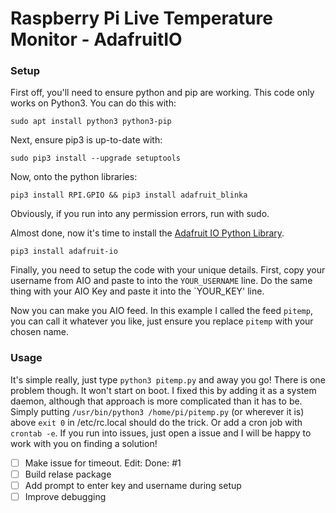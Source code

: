 # **Raspberry Pi Live Temperature Monitor - AdafruitIO**

### **Setup**

First off, you'll need to ensure python and pip are working. This code only works on Python3. You can do this with:
```
sudo apt install python3 python3-pip
```
Next, ensure pip3 is up-to-date with:

```
sudo pip3 install --upgrade setuptools
```
Now, onto the python libraries:
```
pip3 install RPI.GPIO && pip3 install adafruit_blinka
```
Obviously, if you run into any permission errors, run with sudo.

Almost done, now it's time to install the [Adafruit IO Python Library](https://github.com/adafruit/Adafruit_IO_Python).
```
pip3 install adafruit-io
```
Finally, you need to setup the code with your unique details. First, copy your username from AIO and paste to into the `YOUR_USERNAME` line. Do the same thing with your AIO Key and paste it into the `YOUR_KEY' line. 

Now you can make you AIO feed. In this example I called the feed `pitemp`, you can call it whatever you like, just ensure you replace `pitemp` with your chosen name.

### Usage

It's simple really, just type `python3 pitemp.py` and away you go! There is one problem though. It won't start on boot. I fixed this by adding it as a system daemon, although that approach is more complicated than it has to be. Simply putting `/usr/bin/python3 /home/pi/pitemp.py` (or wherever it is) above `exit 0` in /etc/rc.local should do the trick. Or add a cron job with `crontab -e`. If you run into issues, just open a issue and I will be happy to work with you on finding a solution!

- [ ] Make issue for timeout. Edit: Done: #1
- [ ] Build relase package
- [ ] Add prompt to enter key and username during setup
- [ ] Improve debugging
